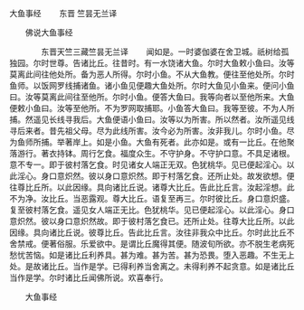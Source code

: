   大鱼事经
　　东晋 竺昙无兰译




　　佛说大鱼事经

　　　　东晋天竺三藏竺昙无兰译
　　闻如是。一时婆伽婆在舍卫城。祇树给孤独园。尔时世尊。告诸比丘。往昔时。有一水饶诸大鱼。尔时大鱼敕小鱼曰。汝等莫离此间往他处所。备为恶人所得。尔时小鱼。不从大鱼教。便往至他处所。尔时鱼师。以饭网罗线捕诸鱼。诸小鱼见便趣大鱼处所。尔时大鱼见小鱼来。便问小鱼曰。汝等莫离此间往至他所。尔时小鱼。便答大鱼曰。我等向者以至他所来。大鱼便敕小鱼曰。汝等至他所。不为罗网取捕耶。小鱼答大鱼曰。我等至彼。不为人所捕。然遥见长线寻我后。大鱼便语小鱼曰。汝等以为所害。所以然者。汝所遥见线寻后来者。昔先祖父母。尽为此线所害。汝今必为所害。汝非我儿。尔时小鱼。尽为鱼师所捕。举著岸上。如是小鱼。大鱼有死者。此亦如是。或有一比丘。在他聚落游行。著衣持钵。周行乞食。福度众生。不守护身。不守护口意。不具足诸根。意不专一。即于彼村落乞食。时见诸女人端正无双。色犹桃华。见已便起淫心。以此淫心。身口意炽然。彼以身口意炽然。即于村落乞食。还所止处。故发欲想。便往尊比丘所。以此因缘。具向诸比丘说。诸尊大比丘。告此比丘言。汝起淫想。此不为净。汝比丘。当恶露观。尊大比丘。语复至再三。尔时彼比丘。身口意炽盛。复至彼村落乞食。遥见女人端正无比。色犹桃华。见已便起淫心。以此淫心。身口意炽然。彼以身口意炽然故。即于彼村落乞食已。还所止处。往尊大比丘所。以此因缘。具向诸比丘说。彼尊比丘。告此比丘言。汝往非我众中比丘。尔时此比丘不舍禁戒。便著俗服。乐爱欲中。是谓比丘魔得其便。随波旬所欲。亦不脱生老病死愁忧苦恼。如是诸比丘利养具。甚为难。甚为苦。甚为恐畏。堕入恶趣。不生无上处。是故诸比丘。当作是学。已得利养当舍离之。未得利养不起贪意。如是诸比丘当作是学。尔时诸比丘闻佛所说。欢喜奉行。

　　大鱼事经


